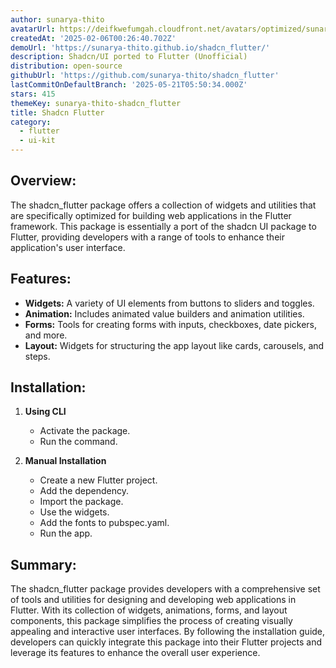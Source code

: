 ```yaml
---
author: sunarya-thito
avatarUrl: https://deifkwefumgah.cloudfront.net/avatars/optimized/sunarya-thito-shadcn_flutter-avatar-128.webp
createdAt: '2025-02-06T00:26:40.702Z'
demoUrl: 'https://sunarya-thito.github.io/shadcn_flutter/'
description: Shadcn/UI ported to Flutter (Unofficial)
distribution: open-source
githubUrl: 'https://github.com/sunarya-thito/shadcn_flutter'
lastCommitOnDefaultBranch: '2025-05-21T05:50:34.000Z'
stars: 415
themeKey: sunarya-thito-shadcn_flutter
title: Shadcn Flutter
category:
  - flutter
  - ui-kit
---
```

## Overview:
The shadcn_flutter package offers a collection of widgets and utilities that are specifically optimized for building web applications in the Flutter framework. This package is essentially a port of the shadcn UI package to Flutter, providing developers with a range of tools to enhance their application's user interface.

## Features:
- **Widgets:** A variety of UI elements from buttons to sliders and toggles.
- **Animation:** Includes animated value builders and animation utilities.
- **Forms:** Tools for creating forms with inputs, checkboxes, date pickers, and more.
- **Layout:** Widgets for structuring the app layout like cards, carousels, and steps.

## Installation:
1. **Using CLI**
   - Activate the package.
   - Run the command.

2. **Manual Installation**
   - Create a new Flutter project.
   - Add the dependency.
   - Import the package.
   - Use the widgets.
   - Add the fonts to pubspec.yaml.
   - Run the app.

## Summary:
The shadcn_flutter package provides developers with a comprehensive set of tools and utilities for designing and developing web applications in Flutter. With its collection of widgets, animations, forms, and layout components, this package simplifies the process of creating visually appealing and interactive user interfaces. By following the installation guide, developers can quickly integrate this package into their Flutter projects and leverage its features to enhance the overall user experience.
